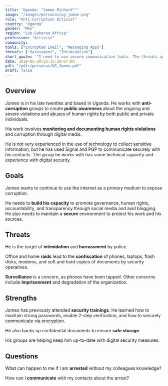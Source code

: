 ```yaml
---
title: 'Uganda: "Jomeo Richard""'
image: "/images/personas/ug-jomeo.png"
role: "Anti-Corruption Activist"
country: "Uganda"
gender: "Men"
region: "Sub-Saharan Africa"
profession: "Activist"
community:
tools: ["Encrypted Email", "Messaging Apps"]
threats: ["Harassment", "Intimidation"]
short_quote: '"I need to use secure communication tools. The threats against my work are politically motivated. It is high time I develop a security strategy."'
date: 2019-05-20T23:15:28-07:00
pdf: "/pdfs/personas/UG_Jomeo.pdf"
draft: false
---
```


## Overview

Jomeo is in his late twenties and based in Uganda. He works with **anti-corruption** groups to create **public awareness** about the ongoing and severe violations and abuses of human rights by both public and private individuals.

His work involves **monitoring and documenting human rights violations** and corruption through digital media.

He is not very experienced in the use of technology to collect sensitive information, but he has used Signal and PGP to communicate securely with his contacts. The group he works with has some technical capacity and experience with digital security.


## Goals

Jomeo wants to continue to use the internet as a primary medium to expose corruption.

He needs to **build his capacity** to promote governance, human rights, accountability, and transparency through social media and avid blogging. He also needs to maintain a **secure** environment to protect his work and his sources.


## Threats

He is the target of **intimidation** and **harrassment** by police.

Office and home **raids** lead to the **confiscation** of phones, laptops, flash disks, modems, and soft and hard copies of documents by security operatives.

**Surveillance** is a concern, as phones have been tapped. Other concerns include **imprisonment** and degradation of the organization.


## Strengths

Jomeo has previously attended **security trainings**. He learned how to maintain strong passwords, enable 2-step verification, and how to securely communicate via encryption.

He also backs up confidential documents to ensure **safe storage**.

His groups are helping keep him up-to-date with digital security measures.


## Questions

What can happen to me if I am **arrested** without my colleagues knowledge?

How can I **communicate** with my contacts about the arrest?
